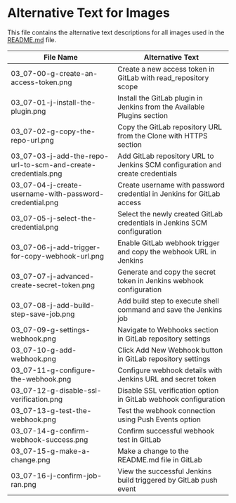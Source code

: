 # Alternative Text for Images

This file contains the alternative text descriptions for all images used in the [README.md](../README.md) file.

| File Name | Alternative Text |
|-----------|-----------------|
| 03_07-00-g-create-an-access-token.png | Create a new access token in GitLab with read_repository scope |
| 03_07-01-j-install-the-plugin.png | Install the GitLab plugin in Jenkins from the Available Plugins section |
| 03_07-02-g-copy-the-repo-url.png | Copy the GitLab repository URL from the Clone with HTTPS section |
| 03_07-03-j-add-the-repo-url-to-scm-and-create-credentials.png | Add GitLab repository URL to Jenkins SCM configuration and create credentials |
| 03_07-04-j-create-username-with-password-credential.png | Create username with password credential in Jenkins for GitLab access |
| 03_07-05-j-select-the-credential.png | Select the newly created GitLab credentials in Jenkins SCM configuration |
| 03_07-06-j-add-trigger-for-copy-webhook-url.png | Enable GitLab webhook trigger and copy the webhook URL in Jenkins |
| 03_07-07-j-advanced-create-secret-token.png | Generate and copy the secret token in Jenkins webhook configuration |
| 03_07-08-j-add-build-step-save-job.png | Add build step to execute shell command and save the Jenkins job |
| 03_07-09-g-settings-webhook.png | Navigate to Webhooks section in GitLab repository settings |
| 03_07-10-g-add-webhook.png | Click Add New Webhook button in GitLab repository settings |
| 03_07-11-g-configure-the-webhook.png | Configure webhook details with Jenkins URL and secret token |
| 03_07-12-g-disable-ssl-verification.png | Disable SSL verification option in GitLab webhook configuration |
| 03_07-13-g-test-the-webhook.png | Test the webhook connection using Push Events option |
| 03_07-14-g-confirm-webhook-success.png | Confirm successful webhook test in GitLab |
| 03_07-15-g-make-a-change.png | Make a change to the README.md file in GitLab |
| 03_07-16-j-confirm-job-ran.png | View the successful Jenkins build triggered by GitLab push event |
